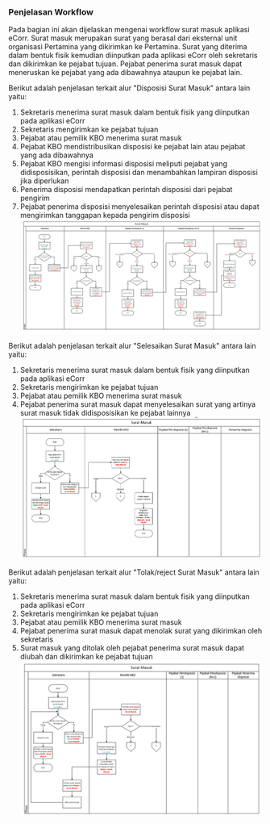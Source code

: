 ### Penjelasan Workflow 

Pada bagian ini akan dijelaskan mengenai workflow surat masuk aplikasi eCorr. Surat masuk merupakan surat yang berasal dari 
eksternal unit organisasi Pertamina yang dikirimkan ke Pertamina. Surat yang diterima dalam bentuk fisik kemudian diinputkan 
pada aplikasi eCorr oleh sekretaris dan dikirimkan ke pejabat tujuan. Pejabat penerima surat masuk dapat meneruskan ke pejabat
yang ada dibawahnya ataupun ke pejabat lain.  

Berikut adalah penjelasan terkait alur &quot;Disposisi Surat Masuk&quot; antara lain yaitu: 

1. Sekretaris menerima surat masuk dalam bentuk fisik yang diinputkan pada aplikasi eCorr 
2. Sekretaris mengirimkan ke pejabat tujuan 
3. Pejabat atau pemilik KBO menerima surat masuk 
4. Pejabat KBO mendistribusikan disposisi ke pejabat lain atau pejabat yang ada dibawahnya 
5. Pejabat KBO mengisi informasi disposisi meliputi pejabat yang didisposisikan, perintah disposisi dan menambahkan lampiran disposisi jika diperlukan 
6. Penerima disposisi mendapatkan perintah disposisi dari pejabat pengirim 
7. Pejabat penerima disposisi menyelesaikan perintah disposisi atau dapat mengirimkan tanggapan kepada pengirim disposisi 
![Gambar](_screenshoot_workflow_surat_masuk/DES01.png/?sanitize=true)

Berikut adalah penjelasan terkait alur &quot;Selesaikan Surat Masuk&quot; antara lain yaitu: 

1. Sekretaris menerima surat masuk dalam bentuk fisik yang diinputkan pada aplikasi eCorr 
2. Sekretaris mengirimkan ke pejabat tujuan 
3. Pejabat atau pemilik KBO menerima surat masuk 
4. Pejabat penerima surat masuk dapat menyelesaikan surat yang artinya surat masuk tidak didisposisikan ke pejabat lainnya  
![Gambar](_screenshoot_workflow_surat_masuk/DES02.png/?sanitize=true)

Berikut adalah penjelasan terkait alur &quot;Tolak/reject Surat Masuk&quot; antara lain yaitu: 

1. Sekretaris menerima surat masuk dalam bentuk fisik yang diinputkan pada aplikasi eCorr 
2. Sekretaris mengirimkan ke pejabat tujuan 
3. Pejabat atau pemilik KBO menerima surat masuk 
4. Pejabat penerima surat masuk dapat menolak surat yang dikirimkan oleh sekretaris 
5. Surat masuk yang ditolak oleh pejabat penerima surat masuk dapat diubah dan dikirimkan ke pejabat tujuan 
![Gambar](_screenshoot_workflow_surat_masuk/DES03.png/?sanitize=true)
